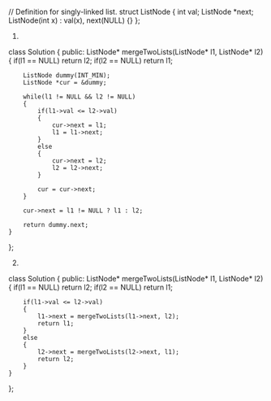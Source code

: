 // Definition for singly-linked list.
struct ListNode {
    int val;
    ListNode *next;
    ListNode(int x) : val(x), next(NULL) {}
};

1)
class Solution {
public:
    ListNode* mergeTwoLists(ListNode* l1, ListNode* l2) {
        if(l1 == NULL)
            return l2;
        if(l2 == NULL)
            return l1;

        ListNode dummy(INT_MIN);
        ListNode *cur = &dummy;

        while(l1 != NULL && l2 != NULL)
        {
            if(l1->val <= l2->val)
            {
                cur->next = l1;
                l1 = l1->next;
            }
            else
            {
                cur->next = l2;
                l2 = l2->next;
            }

            cur = cur->next;
        }

        cur->next = l1 != NULL ? l1 : l2;

        return dummy.next;
    }
};




2)
class Solution {
public:
    ListNode* mergeTwoLists(ListNode* l1, ListNode* l2) {
        if(l1 == NULL)
            return l2;
        if(l2 == NULL)
            return l1;

        if(l1->val <= l2->val)
        {
            l1->next = mergeTwoLists(l1->next, l2);
            return l1;
        }
        else
        {
            l2->next = mergeTwoLists(l2->next, l1);
            return l2;
        }
    }
};
